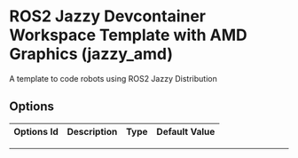 
# ROS2 Jazzy Devcontainer Workspace Template with AMD Graphics (jazzy_amd)

A template to code robots using ROS2 Jazzy Distribution

## Options

| Options Id | Description | Type | Default Value |
|-----|-----|-----|-----|




---
